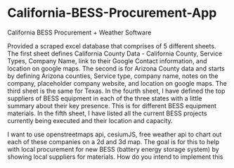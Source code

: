 # California-BESS-Procurement-App
California BESS Procurement + Weather Software 

Provided a scraped excel database that comprises of 5 different sheets. The first sheet defines California County Data - California County, Service Types, Company Name, link to their Google Contact information, and location on google maps. The second is for Arizona County data and starts by defining Arizona counties, Service type, company name, notes on the company, placeholder company website, and location on google maps. The third sheet is the same for Texas. In the fourth sheet, I have defined the top suppliers of BESS equipment in each of the three states with a little summary about their key presence. This is for different BESS equipment materials. In the fifth sheet, I have listed all the current BESS projects currently being executed and their location and capacity. 

I want to use openstreetmaps api, cesiumJS, free weather api to chart out each of these companies on a 2d and 3d map. The goal is for this to help with local procurement for new BESS (battery energy storage system) by showing local suppliers for materials. How do you intend to implement this
